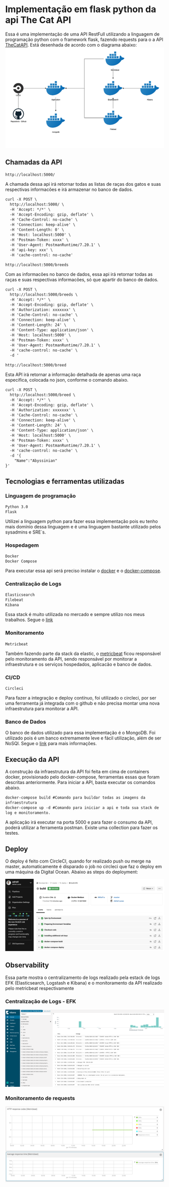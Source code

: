 # Implementação em flask python da api The Cat API

Essa é uma implementação de uma API RestFull utilizando a linguagem de programação python com o framework flask, fazendo requests para o a API [TheCatAPI](https://thecatapi.com/).
Está desenhada de acordo com o diagrama abaixo:
![Diagrama](images/diagrama.png)

## Chamadas da API

`http://localhost:5000/`

A chamada dessa api irá retornar todas as listas de raças dos gatos e suas respectivas informacões e irá armazenar no banco de dados.
```
curl -X POST \
  http://localhost:5000/ \
  -H 'Accept: */*' \
  -H 'Accept-Encoding: gzip, deflate' \
  -H 'Cache-Control: no-cache' \
  -H 'Connection: keep-alive' \
  -H 'Content-Length: 0' \
  -H 'Host: localhost:5000' \
  -H 'Postman-Token: xxxx' \
  -H 'User-Agent: PostmanRuntime/7.20.1' \
  -H 'api-key: xxx' \
  -H 'cache-control: no-cache'
```

`http://localhost:5000/breeds`

Com as informacões no banco de dados, essa api irá retornar todas as raças e suas respectivas informacões, só que apartir do banco de dados.
```
curl -X POST \
  http://localhost:5000/breeds \
  -H 'Accept: */*' \
  -H 'Accept-Encoding: gzip, deflate' \
  -H 'Authorization: xxxxxxx' \
  -H 'Cache-Control: no-cache' \
  -H 'Connection: keep-alive' \
  -H 'Content-Length: 24' \
  -H 'Content-Type: application/json' \
  -H 'Host: localhost:5000' \
  -H 'Postman-Token: xxxx' \
  -H 'User-Agent: PostmanRuntime/7.20.1' \
  -H 'cache-control: no-cache' \
  -d '
```

`http://localhost:5000/breed`

Esta API irá retornar a informação detalhada de apenas uma raça especifica, colocada no json, conforme o comando abaixo.

```
curl -X POST \
  http://localhost:5000/breed \
  -H 'Accept: */*' \
  -H 'Accept-Encoding: gzip, deflate' \
  -H 'Authorization: xxxxxxx' \
  -H 'Cache-Control: no-cache' \
  -H 'Connection: keep-alive' \
  -H 'Content-Length: 24' \
  -H 'Content-Type: application/json' \
  -H 'Host: localhost:5000' \
  -H 'Postman-Token: xxxx' \
  -H 'User-Agent: PostmanRuntime/7.20.1' \
  -H 'cache-control: no-cache' \
  -d '{
	"Name":"Abyssinian"
}'
```

## Tecnologias e ferramentas utilizadas
### Linguagem de programação
```
Python 3.0
Flask
```
Utilizei a linguagem python para fazer essa implementação pois eu tenho mais domínio dessa linguagem e é uma linguagem bastante utilizado pelos sysadmins e SRE`s.


### Hospedagem
```
Docker
Docker Compose
```
Para executar essa api será preciso instalar o [docker](https://docs.docker.com/install/) e o [docker-compose](https://docs.docker.com/compose/install/). 

### Centralização de Logs
```
Elasticsearch
Filebeat
Kibana
```
Essa stack é muito utilizada no mercado e sempre utilizo nos meus trabalhos. Segue o [link](https://www.elastic.co/)

### Monitoramento
```
Metricbeat
```
Também fazendo parte da stack da elastic, o [metricbeat](https://www.elastic.co/beats/metricbeat) ficou responsável pelo monitoramento da API, sendo responsável por monitorar a infraestrutura e os serviços hospedados, aplicacão e banco de dados.


### CI/CD
```
Circleci
```
Para fazer a integração e deploy contínuo, foi utilizado o circleci, por ser uma ferramenta já integrada com o github e não precisa montar uma nova infraestrutura para monitorar a API.

### Banco de Dados

O banco de dados utilizado para essa implementação é o MongoDB. Foi utilizado pois é um banco extremamente leve e fácil utilização, além de ser NoSQl.
Segue o [link](https://www.mongodb.com/) para mais informações.

## Execução da API

A construção da infraestrutura da API foi feita em cima de containers docker, provisionado pelo docker-compose, ferramentas essas que foram descritas anteriormente. Para iniciar a API, basta executar os comandos abaixo.
```
docker-compose build #Comando para buildar todas as imagens da infraestrutura
docker-compose up -d #Comando para iniciar a api e toda sua stack de log e monitoramento.
```
A aplicação irá executar na porta 5000 e para fazer o consumo da API, poderá utilizar a ferramenta postman. Existe uma collection para fazer os testes.

## Deploy

O deploy é feito com CircleCI, quando for realizado push ou merge na master, automaticamente é disparado o job no circleci que faz o deploy em uma máquina da Digital Ocean.
Abaixo as steps do deployment:

![Deployment](images/deployment.png)

## Observability

Essa parte mostra o centralizamento de logs realizado pela estack de logs EFK (Elasticsearch, Logstash e Kibana) e o monitoramento da API realizado pelo metricbeat respectivamente


### Centralização de Logs - EFK

![Logs](images/logs.png)

### Monitoramento de requests

![Requests](images/requests.png)
